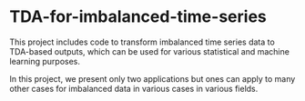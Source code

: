 # TDA-for-imbalanced-time-series
This project includes code to transform imbalanced time series data to TDA-based outputs, which can be used for various statistical and machine learning purposes.

In this project, we present only two applications but ones can apply to many other cases for imbalanced data in various cases in various fields. 
